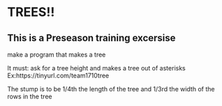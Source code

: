 <h1> TREES!!</h1>
<h2> This is a Preseason training excersise </h2>

<p> make a program that makes a tree</p>
<p> It must: ask for a tree height and makes a tree out of asterisks Ex:https://tinyurl.com/team1710tree<p>
<p>The stump is to be 1/4th the length of the tree and 1/3rd the width of the rows in the tree</p>
